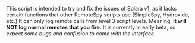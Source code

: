 This script is intended to try and fix the issues of Solara v1, as it lacks certain functions that other RemoteSpy scripts use (SimpleSpy, Hydroxide, etc.)
It can only log remote calls from level 3 script levels. Meaning, **it will NOT log normal remotes that you fire.**
It is currently in early beta, so _expect some bugs and confusion to come with the interface._
